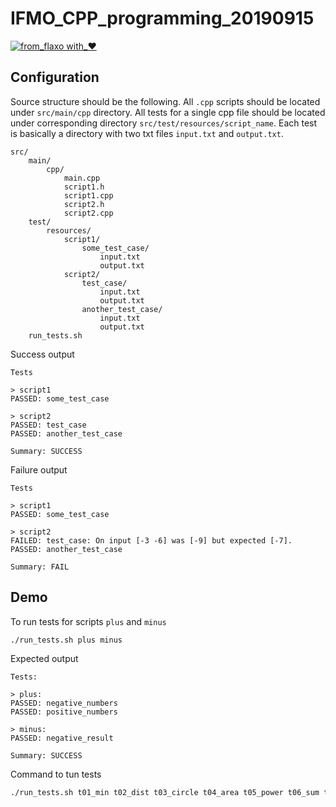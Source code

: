 # IFMO_CPP_programming_20190915
[![from_flaxo with_♥](https://img.shields.io/badge/from_flaxo-with_♥-blue.svg)](https://github.com/tcibinan/flaxo)

## Configuration

Source structure should be the following. All `.cpp` scripts should be located under `src/main/cpp` directory.
All tests for a single cpp file should be located under corresponding directory `src/test/resources/script_name`.
Each test is basically a directory with two txt files `input.txt`  and `output.txt`.

```
src/
    main/
        cpp/
            main.cpp
            script1.h
            script1.cpp
            script2.h
            script2.cpp
    test/
        resources/
            script1/
                some_test_case/
                    input.txt
                    output.txt
            script2/
                test_case/
                    input.txt
                    output.txt
                another_test_case/
                    input.txt
                    output.txt
    run_tests.sh
```

Success output
```
Tests

> script1
PASSED: some_test_case

> script2
PASSED: test_case
PASSED: another_test_case

Summary: SUCCESS
```

Failure output
```
Tests

> script1
PASSED: some_test_case

> script2
FAILED: test_case: On input [-3 -6] was [-9] but expected [-7].
PASSED: another_test_case

Summary: FAIL
```

## Demo

To run tests for scripts `plus` and `minus`
```bash
./run_tests.sh plus minus
```

Expected output
```
Tests:

> plus:
PASSED: negative_numbers
PASSED: positive_numbers

> minus:
PASSED: negative_result

Summary: SUCCESS
```

Command to tun tests

```bash
./run_tests.sh t01_min t02_dist t03_circle t04_area t05_power t06_sum t07_fib t08_queen
```
